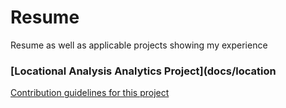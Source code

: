 # Resume
Resume as well as applicable projects showing my experience

### [Locational Analysis Analytics Project](docs/location
[Contribution guidelines for this project](docs/CONTRIBUTING.md)

